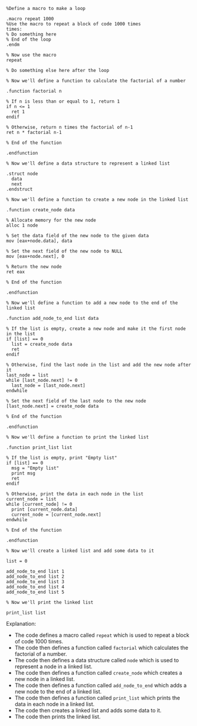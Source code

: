 ```
%Define a macro to make a loop

.macro repeat 1000
%Use the macro to repeat a block of code 1000 times
times:
% Do something here
% End of the loop
.endm

% Now use the macro
repeat

% Do something else here after the loop

% Now we'll define a function to calculate the factorial of a number

.function factorial n

% If n is less than or equal to 1, return 1
if n <= 1
  ret 1
endif

% Otherwise, return n times the factorial of n-1
ret n * factorial n-1

% End of the function

.endfunction

% Now we'll define a data structure to represent a linked list

.struct node
  data
  next
.endstruct

% Now we'll define a function to create a new node in the linked list

.function create_node data

% Allocate memory for the new node
alloc 1 node

% Set the data field of the new node to the given data
mov [eax+node.data], data

% Set the next field of the new node to NULL
mov [eax+node.next], 0

% Return the new node
ret eax

% End of the function

.endfunction

% Now we'll define a function to add a new node to the end of the linked list

.function add_node_to_end list data

% If the list is empty, create a new node and make it the first node in the list
if [list] == 0
  list = create_node data
  ret
endif

% Otherwise, find the last node in the list and add the new node after it
last_node = list
while [last_node.next] != 0
  last_node = [last_node.next]
endwhile

% Set the next field of the last node to the new node
[last_node.next] = create_node data

% End of the function

.endfunction

% Now we'll define a function to print the linked list

.function print_list list

% If the list is empty, print "Empty list"
if [list] == 0
  msg = "Empty list"
  print msg
  ret
endif

% Otherwise, print the data in each node in the list
current_node = list
while [current_node] != 0
  print [current_node.data]
  current_node = [current_node.next]
endwhile

% End of the function

.endfunction

% Now we'll create a linked list and add some data to it

list = 0

add_node_to_end list 1
add_node_to_end list 2
add_node_to_end list 3
add_node_to_end list 4
add_node_to_end list 5

% Now we'll print the linked list

print_list list
```

Explanation:

* The code defines a macro called `repeat` which is used to repeat a block of code 1000 times.
* The code then defines a function called `factorial` which calculates the factorial of a number.
* The code then defines a data structure called `node` which is used to represent a node in a linked list.
* The code then defines a function called `create_node` which creates a new node in a linked list.
* The code then defines a function called `add_node_to_end` which adds a new node to the end of a linked list.
* The code then defines a function called `print_list` which prints the data in each node in a linked list.
* The code then creates a linked list and adds some data to it.
* The code then prints the linked list.